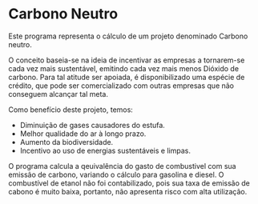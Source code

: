 # Carbono Neutro

Este programa representa o cálculo de um projeto denominado Carbono neutro.

O conceito baseia-se na ideia de incentivar as empresas a tornarem-se cada vez mais sustentável, emitindo cada vez mais menos Dióxido de carbono.
Para tal atitude ser apoiada, é disponibilizado uma espécie de crédito, que pode ser comercializado com outras empresas que não conseguem alcançar tal meta.

Como benefício deste projeto, temos:
- Diminuição de gases causadores do estufa.
- Melhor qualidade do ar à longo prazo.
- Aumento da biodiversidade.
- Incentivo ao uso de energias sustentáveis e limpas.

O programa calcula a qeuivalência do gasto de combustivel com sua emissão de carbono, variando o cálculo para gasolina e diesel. O combustível de etanol não foi contabilizado, pois sua taxa de emissão de cabono é muito baixa, portanto, não apresenta risco com alta utilização.
